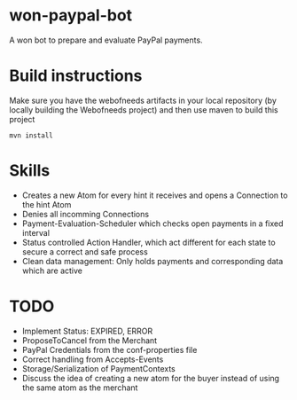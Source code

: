 # won-paypal-bot

A won bot to prepare and evaluate PayPal payments.

# Build instructions

Make sure you have the webofneeds artifacts in your local repository (by locally building the Webofneeds project) and then use maven to build this project

```
mvn install
```

# Skills

- Creates a new Atom for every hint it receives and opens a Connection to the hint Atom
- Denies all incomming Connections
- Payment-Evaluation-Scheduler which checks open payments in a fixed interval
- Status controlled Action Handler, which act different for each state to secure a correct and safe process
- Clean data management: Only holds payments and corresponding data which are active

# TODO

- Implement Status: EXPIRED, ERROR
- ProposeToCancel from the Merchant
- PayPal Credentials from the conf-properties file
- Correct handling from Accepts-Events
- Storage/Serialization of PaymentContexts
- Discuss the idea of creating a new atom for the buyer instead of using the same atom as the merchant
